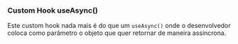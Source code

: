 ### Custom Hook useAsync()

Este custom hook nada mais é do que um `useAsync()` onde o desenvolvedor coloca como parâmetro o objeto que quer retornar de maneira assíncrona.